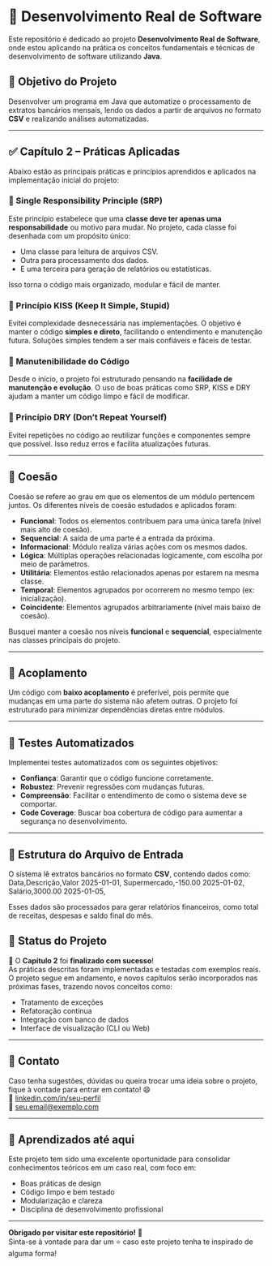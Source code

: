 # 📘 Desenvolvimento Real de Software

Este repositório é dedicado ao projeto **Desenvolvimento Real de Software**, onde estou aplicando na prática os conceitos fundamentais e técnicas de desenvolvimento de software utilizando **Java**.

## 🎯 Objetivo do Projeto

Desenvolver um programa em Java que automatize o processamento de extratos bancários mensais, lendo os dados a partir de arquivos no formato **CSV** e realizando análises automatizadas.

---

## ✅ Capítulo 2 – Práticas Aplicadas

Abaixo estão as principais práticas e princípios aprendidos e aplicados na implementação inicial do projeto:

### 🔹 Single Responsibility Principle (SRP)

Este princípio estabelece que uma **classe deve ter apenas uma responsabilidade** ou motivo para mudar. No projeto, cada classe foi desenhada com um propósito único:
- Uma classe para leitura de arquivos CSV.
- Outra para processamento dos dados.
- E uma terceira para geração de relatórios ou estatísticas.

Isso torna o código mais organizado, modular e fácil de manter.

### 🔹 Princípio KISS (Keep It Simple, Stupid)

Evitei complexidade desnecessária nas implementações. O objetivo é manter o código **simples e direto**, facilitando o entendimento e manutenção futura. Soluções simples tendem a ser mais confiáveis e fáceis de testar.

### 🔹 Manutenibilidade do Código

Desde o início, o projeto foi estruturado pensando na **facilidade de manutenção e evolução**. O uso de boas práticas como SRP, KISS e DRY ajudam a manter um código limpo e fácil de modificar.

### 🔹 Princípio DRY (Don’t Repeat Yourself)

Evitei repetições no código ao reutilizar funções e componentes sempre que possível. Isso reduz erros e facilita atualizações futuras.

---

## 🧠 Coesão

Coesão se refere ao grau em que os elementos de um módulo pertencem juntos. Os diferentes níveis de coesão estudados e aplicados foram:

- **Funcional**: Todos os elementos contribuem para uma única tarefa (nível mais alto de coesão).
- **Sequencial**: A saída de uma parte é a entrada da próxima.
- **Informacional**: Módulo realiza várias ações com os mesmos dados.
- **Lógica**: Múltiplas operações relacionadas logicamente, com escolha por meio de parâmetros.
- **Utilitária**: Elementos estão relacionados apenas por estarem na mesma classe.
- **Temporal**: Elementos agrupados por ocorrerem no mesmo tempo (ex: inicialização).
- **Coincidente**: Elementos agrupados arbitrariamente (nível mais baixo de coesão).

Busquei manter a coesão nos níveis **funcional** e **sequencial**, especialmente nas classes principais do projeto.

---

## 🔄 Acoplamento

Um código com **baixo acoplamento** é preferível, pois permite que mudanças em uma parte do sistema não afetem outras. O projeto foi estruturado para minimizar dependências diretas entre módulos.

---

## 🧪 Testes Automatizados

Implementei testes automatizados com os seguintes objetivos:
- **Confiança**: Garantir que o código funcione corretamente.
- **Robustez**: Prevenir regressões com mudanças futuras.
- **Compreensão**: Facilitar o entendimento de como o sistema deve se comportar.
- **Code Coverage**: Buscar boa cobertura de código para aumentar a segurança no desenvolvimento.

---

## 📂 Estrutura do Arquivo de Entrada

O sistema lê extratos bancários no formato **CSV**, contendo dados como:
Data,Descrição,Valor 2025-01-01,
Supermercado,-150.00 2025-01-02,
Salário,3000.00 2025-01-05,


Esses dados são processados para gerar relatórios financeiros, como total de receitas, despesas e saldo final do mês.


## 🚧 Status do Projeto

📘 O **Capítulo 2** foi **finalizado com sucesso**!  
As práticas descritas foram implementadas e testadas com exemplos reais.  
O projeto segue em andamento, e novos capítulos serão incorporados nas próximas fases, trazendo novos conceitos como:
- Tratamento de exceções
- Refatoração contínua
- Integração com banco de dados
- Interface de visualização (CLI ou Web)

---

## 💬 Contato

Caso tenha sugestões, dúvidas ou queira trocar uma ideia sobre o projeto, fique à vontade para entrar em contato! 😄  
🔗 [linkedin.com/in/seu-perfil](https://linkedin.com/in/seu-perfil)  
📧 seu.email@exemplo.com

---

## 🧠 Aprendizados até aqui

Este projeto tem sido uma excelente oportunidade para consolidar conhecimentos teóricos em um caso real, com foco em:
- Boas práticas de design
- Código limpo e bem testado
- Modularização e clareza
- Disciplina de desenvolvimento profissional

---

**Obrigado por visitar este repositório!** 🚀  
Sinta-se à vontade para dar um ⭐ caso este projeto tenha te inspirado de alguma forma!
